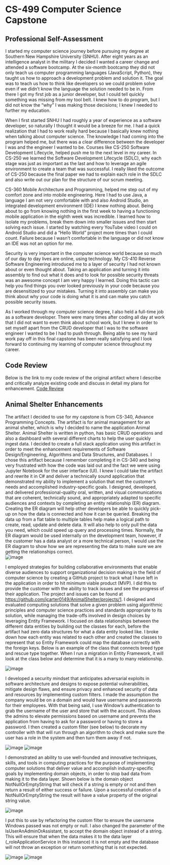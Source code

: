 # CS-499 Computer Science Capstone
## Professional Self-Assessment
  I started my computer science journey before pursuing my degree at Southern New Hampshire University (SNHU).  After eight years as an intelligence analyst in the military I decided I wanted a career change and attended a software bootcamp.  At the six-month bootcamp they did not only teach us computer programming languages (JavaScript, Python), they taught us how to approach a development problem and solution it.  The goal was to teach us how to think like developers so we could problem solve even if we didn’t know the language the solution needed to be in.  From there I got my first job as a junior developer, but I could tell quickly something was missing from my tool belt.  I knew how to do program, but I did not know the “why” I was making those decisions; I knew I needed to further my education. 
  
  When I first started SNHU I had roughly a year of experience as a software developer, so naturally I thought it would be a breeze for me.  I had a quick realization that I had to work really hard because I basically knew nothing when talking about computer science.  The knowledge I had coming into the program helped me, but there was a clear difference between the developer I was and the engineer I wanted to be.  Courses like CS-250 Software Development Lifecycle, helped push me to the next level in my career.  In CS-250 we learned the Software Development Lifecycle (SDLC), why each stage was just as important as the last and how to leverage an agile environment to create a team that was successful. I really liked the outcome of CS-250 because the final paper we had to explain each role in the SDLC and also write out our plan for the structure of our scrum meeting. 
  
  CS-360 Mobile Architecture and Programming, helped me step out of my comfort zone and into mobile engineering. Here I had to use Java, a language I am not very comfortable with and also Android Studio, an integrated development environment (IDE) I knew nothing about.  Being about to go from knowing nothing in the first week to having a functioning mobile application in the eighth week was incredible.  I learned how to isolate my problems, break them down into smaller issues and then start solving each issue.  I started by watching every YouTube video I could on Android Studio and did a “Hello World” project more times than I could count.  Failure because I wasn’t comfortable in the language or did not know an IDE was not an option for me.       
  
  Security is very important in the computer science world because so much of our day to day lives are online, using technology. My CS-410 Reverse Software Engineering introduced me to a layer of security I had not known about or even thought about.  Taking an application and turning it into assembly to find out what it does and to look for possible security threats was an awesome concept I am very happy I learned.  Doing this tactic can help you find things you over looked previously in your code because you are desensitized to your mistakes.  Turning it into assembly can make you think about why your code is doing what it is and can make you catch possible security issues. 
  
  As I worked through my computer science degree, I also held a full-time job as a software developer.  There were many times after coding all day at work that I did not want to even think about school work, but I knew in order to set myself apart from the CRUD developer that I was to the software engineer I wanted to be I had to push through. Being able to see my hard work pay off in this final capstone has been really satisfying and I look forward to continuing my learning of computer science throughout my career.      

## Code Review
Below is the link to my code review of the original artifact where I describe and critically analyze existing code and discuss in detail my plans for enhancement. 
[Code Review](https://youtu.be/t4KNdv5LVY8)

## Animal Shelter Enhancements
  The artifact I decided to use for my capstone is from CS-340, Advance Programming Concepts.  The artifact is for animal management for an animal shelter, which is why I decided to name the application Animal Shelter.  Animal Shelter is written in python, has basic CRUD operations and also a dashboard with several different charts to help the user quickly ingest data. I decided to create a full stack application using this artifact in order to meet the enhancement requirements of Software Design/Engineering, Algorithms and Data Structures, and Databases. 
  I chose this artifact because I remember completing it in CS-340 and being very frustrated with how the code was laid out and the fact we were using Jupyter Notebook for the user interface (UI).  I knew I could take the artifact and rewrite it in C# and deliver a technically sound application that demonstrated my ability to implement a solution that met the customer’s needs and accomplished industry-specific goals.
  I designed, developed, and delivered professional-quality oral, written, and visual communications that are coherent, technically sound, and appropriately adapted to specific audiences and contexts by completing an entity relationship (ER) diagram. Creating the ER diagram will help other developers be able to quickly pick-up on how the data is connected and how it can be queried.  Breaking the data up from a flat table to multiple tables help make a logical path to create, read, update and delete data.  It will also help to only pull the data you need, which could speed up query and processing times.  Normally, the ER diagram would be used internally on the development team, however, if the customer has a data analyst or a more technical person, I would use the ER diagram to show how we are representing the data to make sure we are getting the relationships correct.  
![image](https://user-images.githubusercontent.com/30158121/154821252-07b0e453-0503-4144-b334-af0a69575e47.png)

  I employed strategies for building collaborative environments that enable diverse audiences to support organizational decision making in the field of computer science by creating a GitHub project to track what I have left in the application in order to hit minimum viable product (MVP).  I did this to provide the customer with the ability to track issues and see the progress of their application.  The project and issues can be found at https://github.com/jcarter0149/AnimalShelter/projects/1.
  I designed and evaluated computing solutions that solve a given problem using algorithmic principles and computer science practices and standards appropriate to its solution, while managing the trade-offs involved in design choices by leveraging Entity Framework. I focused on data relationships between the different data entities by building out the classes for each, before the artifact had zero data structures for what a data entity looked like.  I broke down how each entity was related to each other and created the classes to represent that so Entity Framework could map the database correctly with the foreign keys.  Below is an example of the class that connects breed type and rescue type together. When I run a migration in Entity Framework, it will look at the class below and determine that it is a many to many relationship.
  
![image](https://user-images.githubusercontent.com/30158121/154821260-5228fc4d-7238-4776-bb75-c8a46bb9b55f.png)

  I developed a security mindset that anticipates adversarial exploits in software architecture and designs to expose potential vulnerabilities, mitigate design flaws, and ensure privacy and enhanced security of data and resources by implementing custom filters. I made the assumption the company would be on a domain and would have username and passwords for their employees.  With that being said, I use Window’s authentication to grab the username of the user and store that with the account.  This allows the admins to elevate permissions based on username and prevents the application from having to ask for a password or having to store a password.  I then created a custom filter (see below) to decorate my controller with that will run through an algorithm to check and make sure the user has a role in the system and then turn them away if not. 
  
![image](https://user-images.githubusercontent.com/30158121/154821268-6e28ff35-0492-41c1-bec6-df1a60343ae3.png)
![image](https://user-images.githubusercontent.com/30158121/154821278-cf1e93b8-4dbc-4ea7-9cc5-53d31f0564a1.png)

  I demonstrated an ability to use well-founded and innovative techniques, skills, and tools in computing practices for the purpose of implementing computer solutions that deliver value and accomplish industry-specific goals by implementing domain objects, in order to stop bad data from making it to the data layer.  Shown below is the domain object NotNullOrEmptyString that will check if a string is empty or not and then return a result of either success or failure.  Upon a successful creation of a NotNullOrEmptyString the result will have a value property of the original string value.  
 
![image](https://user-images.githubusercontent.com/30158121/154821299-d02e3839-725f-44bb-bf76-254b3b58c198.png)

I put this to use by refactoring the custom filter to ensure the username Windows passed was not empty or null.  I also changed the parameter of the IsUserAnAdminOrAssistant, to accept the domain object instead of a string. This will ensure that when the data makes it to the data layer (_roleApplicationService in this instance) it is not empty and the database will not throw an exception or return something that is not expected. 

![image](https://user-images.githubusercontent.com/30158121/154821318-45ec039b-d767-4bb2-84c5-c5567af7e250.png)
![image](https://user-images.githubusercontent.com/30158121/154821321-9757d816-cc78-4e0f-b7a5-df16f384a7c7.png)

